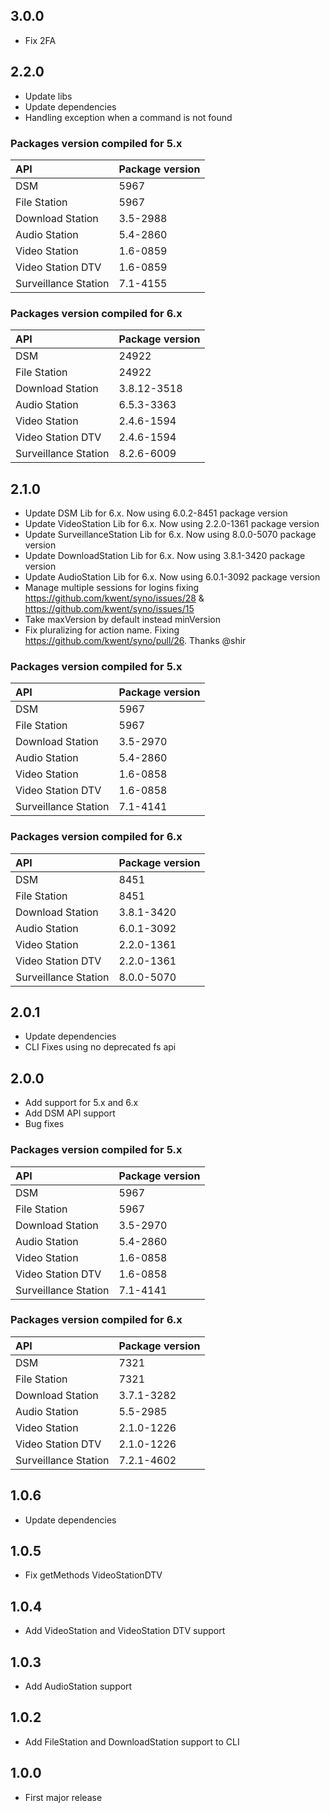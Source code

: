 ## 3.0.0

- Fix 2FA

## 2.2.0

- Update libs
- Update dependencies
- Handling exception when a command is not found

### Packages version compiled for 5.x

| API | Package version |
|:----|:----------------|
| DSM | 5967 |
| File Station | 5967 |
| Download Station | 3.5-2988 |
| Audio Station | 5.4-2860 |
| Video Station | 1.6-0859 |
| Video Station DTV | 1.6-0859 |
| Surveillance Station | 7.1-4155 |

### Packages version compiled for 6.x

| API | Package version |
|:----|:----------------|
| DSM | 24922 |
| File Station | 24922 |
| Download Station | 3.8.12-3518 |
| Audio Station | 6.5.3-3363 |
| Video Station | 2.4.6-1594 |
| Video Station DTV | 2.4.6-1594 |
| Surveillance Station | 8.2.6-6009 |

## 2.1.0

- Update DSM Lib for 6.x. Now using 6.0.2-8451 package version
- Update VideoStation Lib for 6.x. Now using 2.2.0-1361 package version
- Update SurveillanceStation Lib for 6.x. Now using 8.0.0-5070 package version
- Update DownloadStation Lib for 6.x. Now using 3.8.1-3420 package version
- Update AudioStation Lib for 6.x. Now using 6.0.1-3092 package version
- Manage multiple sessions for logins fixing https://github.com/kwent/syno/issues/28 & https://github.com/kwent/syno/issues/15
- Take maxVersion by default instead minVersion
- Fix pluralizing for action name. Fixing https://github.com/kwent/syno/pull/26. Thanks @shir

### Packages version compiled for 5.x

| API | Package version |
|:----|:----------------|
| DSM | 5967 |
| File Station | 5967 |
| Download Station | 3.5-2970 |
| Audio Station | 5.4-2860 |
| Video Station | 1.6-0858 |
| Video Station DTV | 1.6-0858 |
| Surveillance Station | 7.1-4141 |

### Packages version compiled for 6.x

| API | Package version |
|:----|:----------------|
| DSM | 8451 |
| File Station | 8451 |
| Download Station | 3.8.1-3420 |
| Audio Station | 6.0.1-3092 |
| Video Station | 2.2.0-1361 |
| Video Station DTV | 2.2.0-1361 |
| Surveillance Station | 8.0.0-5070 |

## 2.0.1

- Update dependencies
- CLI Fixes using no deprecated fs api

## 2.0.0

- Add support for 5.x and 6.x
- Add DSM API support
- Bug fixes

### Packages version compiled for 5.x

| API | Package version |
|:----|:----------------|
| DSM | 5967 |
| File Station | 5967 |
| Download Station | 3.5-2970 |
| Audio Station | 5.4-2860 |
| Video Station | 1.6-0858 |
| Video Station DTV | 1.6-0858 |
| Surveillance Station | 7.1-4141 |

### Packages version compiled for 6.x

| API | Package version |
|:----|:----------------|
| DSM | 7321 |
| File Station | 7321 |
| Download Station | 3.7.1-3282 |
| Audio Station | 5.5-2985 |
| Video Station | 2.1.0-1226 |
| Video Station DTV | 2.1.0-1226 |
| Surveillance Station | 7.2.1-4602 |

## 1.0.6

- Update dependencies

## 1.0.5

- Fix getMethods VideoStationDTV

## 1.0.4

- Add VideoStation and VideoStation DTV support

## 1.0.3

- Add AudioStation support

## 1.0.2

- Add FileStation and DownloadStation support to CLI

## 1.0.0

- First major release
